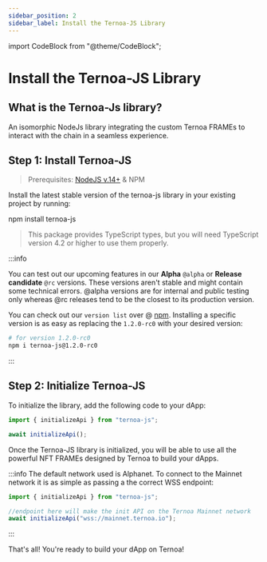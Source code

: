 ```yaml
---
sidebar_position: 2
sidebar_label: Install the Ternoa-JS Library
---
```


import CodeBlock from "@theme/CodeBlock";

# Install the Ternoa-JS Library

## What is the Ternoa-Js library?

An isomorphic NodeJs library integrating the custom Ternoa FRAMEs to interact with the chain in a seamless experience.

## Step 1: Install Ternoa-JS

> Prerequisites:
> [NodeJS v.14+](https://nodejs.org/en/download/) & NPM

Install the latest stable version of the ternoa-js library in your existing project by running:

<CodeBlock language="shell" showLineNumbers>
  npm install ternoa-js
</CodeBlock>

> This package provides TypeScript types, but you will need TypeScript version 4.2 or higher to use them properly.

:::info

You can test out our upcoming features in our **Alpha** `@alpha` or **Release candidate** `@rc` versions. These versions aren't stable and might contain some technical errors. @alpha versions are for internal and public testing only whereas @rc releases tend to be the closest to its production version.

You can check out our `version list` over @ [npm](https://www.npmjs.com/package/ternoa-js). Installing a specific version is as easy as replacing the `1.2.0-rc0` with your desired version:

```bash showLineNumbers
# for version 1.2.0-rc0
npm i ternoa-js@1.2.0-rc0
```

:::

## Step 2: Initialize Ternoa-JS

To initialize the library, add the following code to your dApp:

```typescript showLineNumbers
import { initializeApi } from "ternoa-js";

await initializeApi();
```

Once the Ternoa-JS library is initialized, you will be able to use all the powerful NFT FRAMEs designed by Ternoa to build your dApps.

:::info
The default network used is Alphanet. To connect to the Mainnet network it is as simple as passing a the correct WSS endpoint:

```typescript showLineNumbers
import { initializeApi } from "ternoa-js";

//endpoint here will make the init API on the Ternoa Mainnet network
await initializeApi("wss://mainnet.ternoa.io");
```

:::

That's all! You're ready to build your dApp on Ternoa!
